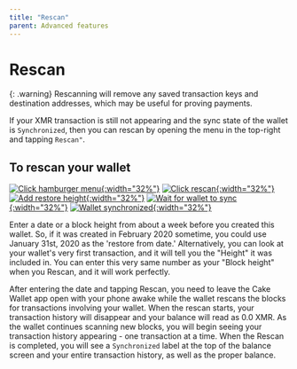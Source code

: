 ```yaml
---
title: "Rescan"
parent: Advanced features
---
```


# Rescan

{: .warning}
Rescanning will remove any saved transaction keys and destination addresses, which may be useful for proving payments.

If your XMR transaction is still not appearing and the sync state of the wallet is `Synchronized`, then you can rescan by opening the menu in the top-right and tapping `Rescan"`.

## To rescan your wallet

[![Click hamburger menu](/images/rescan-1.jpg){:width="32%"}](/images/rescan-1.jpg)
[![Click rescan](/images/rescan-2.jpg){:width="32%"}](/images/rescan-2.jpg)
[![Add restore height](/images/rescan-3.jpg){:width="32%"}](/images/rescan-3.jpg)
[![Wait for wallet to sync](/images/rescan-4.jpg){:width="32%"}](/images/rescan-4.jpg)
[![Wallet synchronized](/images/rescan-5.jpg){:width="32%"}](/images/rescan-5.jpg) 

Enter a date or a block height from about a week before you created this wallet. So, if it was created in February 2020 sometime, you could use January 31st, 2020 as the 'restore from date.' Alternatively, you can look at your wallet's very first transaction, and it will tell you the "Height" it was included in. You can enter this very same number as your "Block height" when you Rescan, and it will work perfectly.

After entering the date and tapping Rescan, you need to leave the Cake Wallet app open with your phone awake while the wallet rescans the blocks for transactions involving your wallet. When the rescan starts, your transaction history will disappear and your balance will read as 0.0 XMR. As the wallet continues scanning new blocks, you will begin seeing your transaction history appearing - one transaction at a time. When the Rescan is completed, you will see a `Synchronized` label at the top of the balance screen and your entire transaction history, as well as the proper balance.
